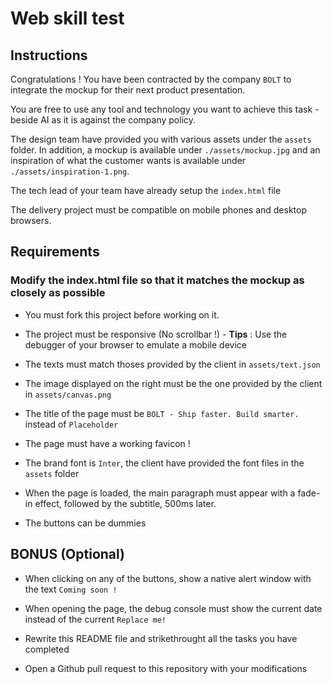 # Web skill test

## Instructions

Congratulations ! You have been contracted by the company `BOLT` to integrate the mockup for their next product presentation.

You are free to use any tool and technology you want to achieve this task - beside AI as it is against the company policy.

The design team have provided you with various assets under the `assets` folder.
In addition, a mockup is available under `./assets/mockup.jpg` and an inspiration of what the customer wants is available under `./assets/inspiration-1.png`.

The tech lead of your team have already setup the `index.html` file

The delivery project must be compatible on mobile phones and desktop browsers.

## Requirements

### Modify the index.html file so that it matches the mockup as closely as possible

- You must fork this project before working on it.

- The project must be responsive (No scrollbar !) - **Tips** : Use the debugger of your browser to emulate a mobile device

- The texts must match thoses provided by the client in `assets/text.json`

- The image displayed on the right must be the one provided by the client in `assets/canvas.png`

- The title of the page must be `BOLT - Ship faster. Build smarter.` instead of `Placeholder`

- The page must have a working favicon !

- The brand font is `Inter`, the client have provided the font files in the `assets` folder

- When the page is loaded, the main paragraph must appear with a fade-in effect, followed by the subtitle, 500ms later.

- The buttons can be dummies

## BONUS (Optional)

- When clicking on any of the buttons, show a native alert window with the text `Coming soon !`

- When opening the page, the debug console must show the current date instead of the current `Replace me!`

- Rewrite this README file and strikethrought all the tasks you have completed

- Open a Github pull request to this repository with your modifications
